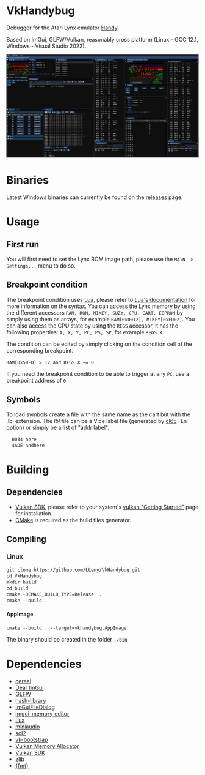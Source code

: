# VkHandybug

Debugger for the Atari Lynx emulator [Handy](https://handy.sourceforge.net/).

Based on ImGui, GLFW/Vulkan, reasonably cross platform (Linux - GCC 12.1, Windows - Visual Studio 2022).

![](/assets/screen1.jpg)

# Binaries
Latest Windows binaries can currently be found on the [releases](https://github.com/LLeny/VkHandybug/releases) page.

# Usage
## First run
You will first need to set the Lynx ROM image path, please use the ```MAIN -> Settings...``` menu to do so.

## Breakpoint condition
The breakpoint condition uses [Lua](https://www.lua.org/), please refer to [Lua's documentation](https://www.lua.org/docs.html) for more information on the syntax.
You can access the Lynx memory by using the different accessors ```RAM, ROM, MIKEY, SUZY, CPU, CART, EEPROM``` by simply using them as arrays, for example ```RAM[0x0012], MIKEY[0xFD02]```.
You can also access the CPU state by using the ```REGS``` accessor, it has the following properties: ```A, X, Y, PC, PS, SP```, for example ```REGS.X```. 

The condition can be edited by simply clicking on the condition cell of the corresponding breakpoint.
```
RAM[0x50FD] > 12 and REGS.X ~= 0
```

If you need the breakpoint condition to be able to trigger at any ```PC```, use a breakpoint address of ```0```.

## Symbols
To load symbols create a file with the same name as the cart but with the .lbl extension.
The *lbl* file can be a Vice label file (generated by [cl65](https://cc65.github.io/doc/cl65.html) -Ln option) or simply be a list of "addr label".

```
  0034 here
  4ADE andhere
```

# Building
## Dependencies

- [Vulkan SDK](https://www.lunarg.com/vulkan-sdk/), please refer to your system's [vulkan "Getting Started"](https://www.lunarg.com/vulkan-sdk/) page for installation.
- [CMake](https://cmake.org/) is required as the build files generator.

## Compiling
### Linux
```
git clone https://github.com/LLeny/VkHandybug.git
cd VkHandybug
mkdir build
cd build
cmake -DCMAKE_BUILD_TYPE=Release ..
cmake --build .
```
#### AppImage
```
cmake --build . --target=vkhandybug.AppImage
```

The binary should be created in the folder ```./bin```

# Dependencies
- [cereal](https://uscilab.github.io/cereal/)
- [Dear ImGui](https://github.com/ocornut/imgui)
- [GLFW](https://www.glfw.org/)
- [hash-library](https://create.stephan-brumme.com/hash-library/)
- [ImGuiFileDialog](https://github.com/aiekick/ImGuiFileDialog)
- [imgui_memory_editor](https://github.com/ocornut/imgui_club)
- [Lua](https://www.lua.org/)
- [miniaudio](https://miniaud.io/)
- [sol2](https://github.com/ThePhD/sol2)
- [vk-bootstrap](https://github.com/charles-lunarg/vk-bootstrap)
- [Vulkan Memory Allocator](https://gpuopen.com/vulkan-memory-allocator/)
- [Vulkan SDK](https://www.lunarg.com/vulkan-sdk/)
- [zlib](https://github.com/madler/zlib)
- [{fmt}](https://fmt.dev/latest/index.html)
